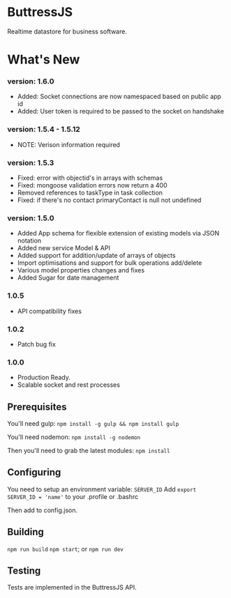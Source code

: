 # ButtressJS
Realtime datastore for business software.

# What's New
### version: 1.6.0
- Added: Socket connections are now namespaced based on public app id
- Added: User token is required to be passed to the socket on handshake

### version: 1.5.4 - 1.5.12
- NOTE: Verison information required

### version: 1.5.3
- Fixed: error with objectid's in arrays with schemas
- Fixed: mongoose validation errors now return a 400
- Removed references to taskType in task collection
- Fixed: if there's no contact primaryContact is null not undefined

### version: 1.5.0
- Added App schema for flexible extension of existing models via JSON notation
- Added new service Model & API
- Added support for addition/update of arrays of objects
- Import optimisations and support for bulk operations add/delete
- Various model properties changes and fixes
- Added Sugar for date management

### 1.0.5
- API compatibility fixes

### 1.0.2
- Patch bug fix

### 1.0.0
- Production Ready.
- Scalable socket and rest processes

## Prerequisites ##
You'll need gulp:
`npm install -g gulp && npm install gulp`

You'll need nodemon:
`npm install -g nodemon`

Then you'll need to grab the latest modules:
`npm install`
## Configuring ##
You need to setup an environment variable: `SERVER_ID`
Add `export SERVER_ID = 'name'` to your .profile or .bashrc

Then add to config.json.
## Building ##
`npm run build`
`npm start`; or
`npm run dev`
## Testing ##
Tests are implemented in the ButtressJS API.
